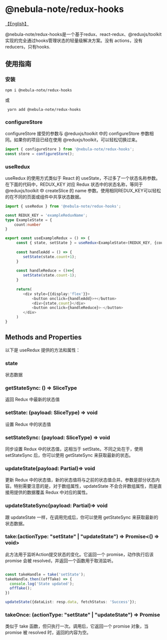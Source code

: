 # @nebula-note/redux-hooks

[【English】](./README.md)


@nebula-note/redux-hooks是一个基于redux、react-redux、@reduxjs/toolkit实现的完全通过hooks管理状态的轻量级解决方案。没有 actions，没有 reducers，只有hooks.

## 使用指南
### 安装
``` 
npm i @nebula-note/redux-hooks 
```

或
```
 yarn add @nebula-note/redux-hooks
 ```

### configureStore

configureStore 接受的参数与 @reduxjs/toolkit 中的 configureStore 参数相同。如果你的项目已经在使用 @reduxjs/toolkit，可以轻松切换过来。

``` typescript
import { configureStore } from '@nebula-note/redux-hooks';
const store = configureStore();
```

### useRedux

useRedux 的使用方式类似于 React 的 useState，不过多了一个状态名称参数。在下面的代码中，REDUX_KEY 对应 Redux 状态中的状态名称，等同于 @reduxjs/toolkit 中 createSlice 的 name 参数。使用相同REDUX_KEY可以轻松的在不同的页面或组件中共享状态数据。

``` typescript
import { useRedux } from '@nebula-note/redux-hooks';

const REDUX_KEY = 'exampleReduxName';
type ExampleState = {
    count:number
}

export const useExampleRedux = () => {
     const { state, setState } = useRedux<ExampleState>(REDUX_KEY, {count:0});
     
     const handleAdd = () => {
        setState(state.count+1);
     }
     
     const handleReduce = ()=>{
        setState(state.count-1);
     }
        
     return(
        <div style={{display:'flex'}}>
            <button onclick={handleAdd}>+</button>
            <div>{state.count}</div>
            <button onclick={handleReduce}>-</button>
        </div>
     )
}

```

## Methods and Properties

以下是 useRedux 提供的方法和属性：

### state

状态数据

### getStateSync: () => SliceType

返回 Redux 中最新的状态值

### setState: (payload: SliceType) => void

设置 Redux 中的状态值

### setStateSync: (payload: SliceType) => void

同步设置 Redux 中的状态值，这相当于 setState。不同之处在于，使用 setStateSync 后，你可以使用 getStateSync 来获取最新的状态。

### updateState(payload: Partial<SliceType>)=> void

更新 Redux 中的状态值，新的状态值将与之前的状态值合并。参数是部分状态内容。特别需要注意的是，对于数组属性，updateState 不会合并数组属性，而是直接用提供的数据覆盖 Redux 中对应的属性。

### updateStateSync(payload: Partial<SliceType>)=> void

跟 updateState 一样，在调用完成后，你可以使用 getStateSync 来获取最新的状态数据。

### take:(actionType: "setState" | "updateState") => Promise<() => void>

此方法用于监听Action提交状态的变化。它返回一个 promise，动作执行后该 promise 会被 resolved，并返回一个函数用于取消监听。

```typescript

const takeHandle = take('setState');
takeHandle.then((offTake) => {
  console.log('State updated');
  offTake();
})

updateState({dataList: resp.data, fetchStatus: 'Success'});

```

### takeOnce: (actionType: "setState" | "updateState") => Promise<void>

类似于 take 函数，但只执行一次。调用后，它返回一个 promise 对象，当 promise 被 resolved 时，返回的内容为空。


